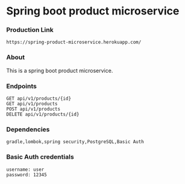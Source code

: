 # Spring boot product microservice
### Production Link
```
https://spring-product-microservice.herokuapp.com/
```
### About
This is a spring boot product microservice.
### Endpoints
```aidl
GET api/v1/products/{id}
GET api/v1/products
POST api/v1/products
DELETE api/v1/products/{id}
```
### Dependencies
```gradle,lombok,spring security,PostgreSQL,Basic Auth```

### Basic Auth credentials
``` 
username: user
password: 12345 
 ```
